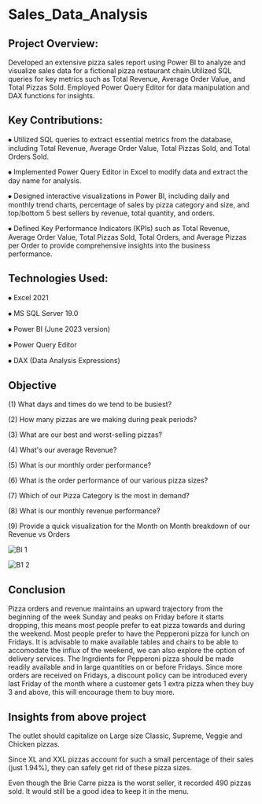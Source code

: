# Sales_Data_Analysis
## Project Overview:
Developed an extensive pizza sales report using Power BI to analyze and visualize sales data for a fictional pizza restaurant chain.Utilized SQL queries for key metrics such as Total Revenue, Average Order Value, and Total Pizzas Sold. Employed Power Query Editor for data manipulation and DAX functions for insights.
## Key Contributions:
⦁	Utilized SQL queries to extract essential metrics from the database, including Total Revenue, Average Order Value, Total Pizzas Sold, and Total Orders Sold.

⦁	Implemented Power Query Editor in Excel to modify data and extract the day name for analysis.

⦁	Designed interactive visualizations in Power BI, including daily and monthly trend charts, percentage of sales by pizza category and size, and top/bottom 5 best sellers by revenue, total quantity, and orders.

⦁	Defined Key Performance Indicators (KPIs) such as Total Revenue, Average Order Value, Total Pizzas Sold, Total Orders, and Average Pizzas per Order to provide comprehensive insights into the business performance.
## Technologies Used:
⦁	Excel 2021

⦁	MS SQL Server 19.0

⦁	Power BI (June 2023 version)

⦁	Power Query Editor

⦁	DAX (Data Analysis Expressions)
## Objective
(1) What days and times do we tend to be busiest?

(2) How many pizzas are we making during peak periods?

(3) What are our best and worst-selling pizzas?

(4) What's our average Revenue?

(5) What is our monthly order performance?

(6) What is the order performance of our various pizza sizes?

(7) Which of our Pizza Category is the most in demand?

(8) What is our monthly revenue performance?

(9) Provide a quick visualization for the Month on Month breakdown of our Revenue vs Orders

![BI 1](https://github.com/souvikroy27/Sales_Data_Analysis/assets/162815026/b7665638-f93d-4393-8081-36b40ed93dea)

![B1 2](https://github.com/souvikroy27/Sales_Data_Analysis/assets/162815026/11c0636f-1cd5-427d-9d36-8ffb652ca4e8)

## Conclusion
Pizza orders and revenue maintains an upward trajectory from the beginning of the week Sunday and peaks on Friday before it starts dropping, this means most people prefer to eat pizza towards and during the weekend. Most people prefer to have the Pepperoni pizza for lunch on Fridays. It is advisable to make available tables and chairs to be able to accomodate the influx of the weekend, we can also explore the option of delivery services. The Ingrdients for Pepperoni pizza should be made readily available and in large quantities on or before Fridays. Since more orders are received on Fridays, a discount policy can be introduced every last Friday of the month where a customer gets 1 extra pizza when they buy 3 and above, this will encourage them to buy more.

## Insights from above project
The outlet should capitalize on Large size Classic, Supreme, Veggie and Chicken pizzas.

Since XL and XXL pizzas account for such a small percentage of their sales (just 1.94%), they can safely get rid of these pizza sizes.

Even though the Brie Carre pizza is the worst seller, it recorded 490 pizzas sold. It would still be a good idea to keep it in the menu.













